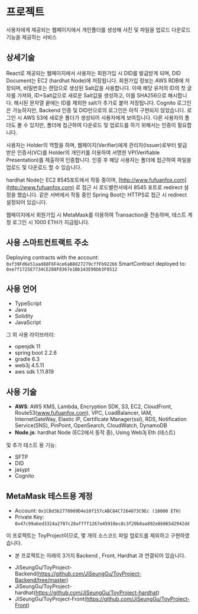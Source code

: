# 프로젝트
사용자에게 제공되는 웹페이지에서 개인폴더를 생성해 사진 및 파일을 업로드 다운로드 기능을 제공하는 서비스

## 상세기술
React로 제공되는 웹페이지에서 사용자는 회원가입 시 DID를 발급받게 되며, DID Document는 EC2 (hardhat Node)에 저장됩니다.
회원가입 정보는 AWS RDB에 저장되며, 비밀번호는 랜덤으로 생성된 Salt값을 사용합니다. 이때 해당 유저의 ID의 첫 글자를 가져와, ID+Salt값으로 새로운 Salt값을 생성하고, 이를 SHA256으로 해시합니다. 해시된 문자열 끝에는 ID를 제외한 salt가 추가로 붙어 저장됩니다.
Cognito 로그인은 가능하지만, Backend 인증 및 DID만으로의 로그인은 아직 구현되지 않았습니다. 로그인 시 AWS S3에 새로운 폴더가 생성되어 사용자에게 보여집니다. 다른 사용자의 폴더도 볼 수 있지만, 폴더에 접근하여 다운로드 및 업로드를 하기 위해서는 인증이 필요합니다.

사용자는 Holder의 역할을 하며, 웹페이지(Verifier)에게 관리자(Issuer)로부터 발급 받은 인증서(VC)를 Holder의 개인키를 이용하여 서명한 VP(Verifiable Presentation)를 제출하여 인증합니다. 인증 후 해당 사용자는 폴더에 접근하여 파일을 업로드 및 다운로드 할 수 있습니다.

hardhat Node는 EC2 8545포트에서 작동 중이며, [http://www.fufuanfox.com](http://www.fufuanfox.com) 로 접근 시 로드밸런서에서 8545 포트로 redirect 설정을 했습니다. 같은 서버에서 작동 중인 Spring Boot는 HTTPS로 접근 시 redirect 설정되어 있습니다.

웹페이지에서 회원가입 시 MetaMask를 이용하여 Transaction을 전송하며, 테스트 계정 로그인 시 1000 ETH가 지급됩니다.

## 사용 스마트컨트랙트 주소
Deploying contracts with the account: `0xf39Fd6e51aad88F6F4ce6aB8827279cffFb92266`
SmartContract deployed to: `0xe7f1725E7734CE288F8367e1Bb143E90bb3F0512`

## 사용 언어
- TypeScript
- Java
- Solidity
- JavaScript

그 외 사용 라이브러리:
- openjdk 11
- spring boot 2.2.6
- gradle 6.3
- web3j 4.5.11
- aws sdk 1.11.819

## 사용 기술
- **AWS**: AWS KMS, Lambda, Encryption SDK, S3, EC2, CloudFront, Route53(www.fufuanfox.com), VPC, LoadBalancer, IAM, InternetGateWay, Elastic IP, Certificate Manager(ssl), RDS, Notification Service(SNS), PinPoint, OpenSearch, CloudWatch, DynamoDB
- **Node.js**: hardhat Node (EC2에서 동작 중), Using Web3j Eth (테스트)

및 추가 테스트 용 기능:
- SFTP
- DID
- jasypt
- Cognito

## MetaMask 테스트용 계정
- Account: `0x1CBd3b2770909D4e10f157cABC84C7264073C9Ec (10000 ETH)`
- Private Key: `0x47c99abed3324a2707c28affff1267e45918ec8c3f20b8aa892e8b065d2942dd`

이 프로젝트는 ToyProject이므로, 몇 개의 소스코드 파일 업로드를 제외하고 구현하였습니다.

* 본 프로젝트는 아래의 3가지 Backend , Front, Hardhat 과 연결되어 있습니다.
- JiSeungGu/ToyProject-Backend(https://github.com/JiSeungGu/ToyProject-Backend/tree/master)
- JiSeungGu/ToyProject-hardhat(https://github.com/JiSeungGu/ToyProject-hardhat)
- JiSeungGu/ToyProject-Front(https://github.com/JiSeungGu/ToyProject-Front) 
